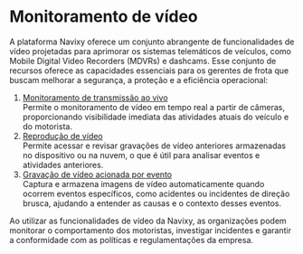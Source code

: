 # Monitoramento de vídeo

A plataforma Navixy oferece um conjunto abrangente de funcionalidades de vídeo projetadas para aprimorar os sistemas telemáticos de veículos, como Mobile Digital Video Recorders (MDVRs) e dashcams. Esse conjunto de recursos oferece as capacidades essenciais para os gerentes de frota que buscam melhorar a segurança, a proteção e a eficiência operacional:

1. [Monitoramento de transmissão ao vivo](./monitoramento-de-video/monitoramento-de-transmissao-ao-vivo.md)  
Permite o monitoramento de vídeo em tempo real a partir de câmeras, proporcionando visibilidade imediata das atividades atuais do veículo e do motorista.
2. [Reprodução de vídeo](./monitoramento-de-video/reproducao-de-video.md)  
Permite acessar e revisar gravações de vídeo anteriores armazenadas no dispositivo ou na nuvem, o que é útil para analisar eventos e atividades anteriores.
3. [Gravação de vídeo acionada por evento](./monitoramento-de-video/gravacao-de-video-acionada-por-evento.md)  
Captura e armazena imagens de vídeo automaticamente quando ocorrem eventos específicos, como acidentes ou incidentes de direção brusca, ajudando a entender as causas e o contexto desses eventos.

Ao utilizar as funcionalidades de vídeo da Navixy, as organizações podem monitorar o comportamento dos motoristas, investigar incidentes e garantir a conformidade com as políticas e regulamentações da empresa.